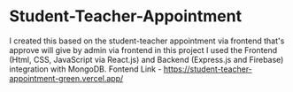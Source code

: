 # Student-Teacher-Appointment
I created this based on the student-teacher appointment via frontend that's approve will give by admin via frontend in this project I used the Frontend (Html, CSS, JavaScript via React.js) and Backend (Express.js and Firebase) integration with MongoDB. Fontend Link - https://student-teacher-appointment-green.vercel.app/
